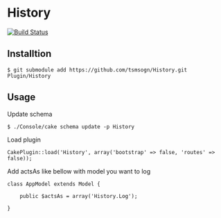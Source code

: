 # History

[![Build Status](https://travis-ci.org/tsmsogn/History.svg?branch=master)](https://travis-ci.org/tsmsogn/History)

## Installtion

```
$ git submodule add https://github.com/tsmsogn/History.git Plugin/History
```

## Usage

Update schema

```
$ ./Console/cake schema update -p History
```

Load plugin

```
CakePlugin::load('History', array('bootstrap' => false, 'routes' => false));
```

Add actsAs like bellow with model you want to log 

```
class AppModel extends Model {

    public $actsAs = array('History.Log');

}
```

